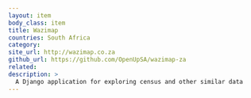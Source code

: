 ```yaml
---
layout: item
body_class: item
title: Wazimap
countries: South Africa
category: 
site_url: http://wazimap.co.za
github_url: https://github.com/OpenUpSA/wazimap-za
related: 
description: >
  A Django application for exploring census and other similar data
---
```

